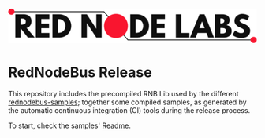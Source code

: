 ![logo](misc/logo.png)

# RedNodeBus Release

This repository includes the precompiled RNB Lib used by the different [rednodebus-samples](https://github.com/rednodelabs/rednodebus-samples/); together some compiled samples, as generated by the automatic continuous integration (CI) tools during the release process.

To start, check the samples' [Readme](https://github.com/rednodelabs/rednodebus-samples#readme).
